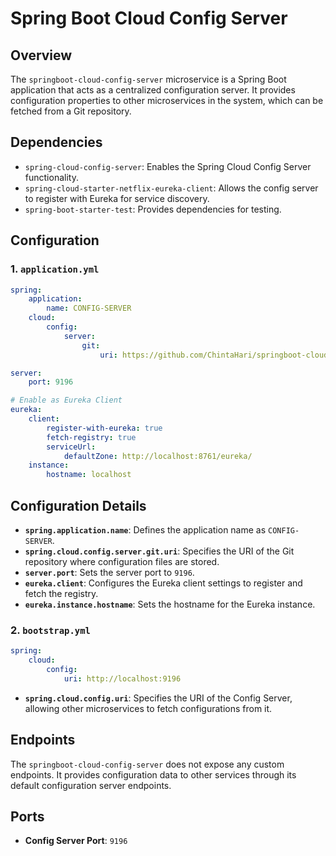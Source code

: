 # Spring Boot Cloud Config Server

## Overview

The `springboot-cloud-config-server` microservice is a Spring Boot application that acts as a centralized configuration server. It provides configuration properties to other microservices in the system, which can be fetched from a Git repository.

## Dependencies

- `spring-cloud-config-server`: Enables the Spring Cloud Config Server functionality.
- `spring-cloud-starter-netflix-eureka-client`: Allows the config server to register with Eureka for service discovery.
- `spring-boot-starter-test`: Provides dependencies for testing.

## Configuration

### 1. `application.yml`

```yaml
spring:
    application:
        name: CONFIG-SERVER
    cloud:
        config:
            server:
                git:
                    uri: https://github.com/ChintaHari/springboot-cloud-config-server

server:
    port: 9196

# Enable as Eureka Client
eureka:
    client:
        register-with-eureka: true
        fetch-registry: true
        serviceUrl:
            defaultZone: http://localhost:8761/eureka/
    instance:
        hostname: localhost
```

## Configuration Details

- **`spring.application.name`**: Defines the application name as `CONFIG-SERVER`.
- **`spring.cloud.config.server.git.uri`**: Specifies the URI of the Git repository where configuration files are stored.
- **`server.port`**: Sets the server port to `9196`.
- **`eureka.client`**: Configures the Eureka client settings to register and fetch the registry.
- **`eureka.instance.hostname`**: Sets the hostname for the Eureka instance.

### 2. `bootstrap.yml`

```yaml
spring:
    cloud:
        config:
            uri: http://localhost:9196
```

- **`spring.cloud.config.uri`**: Specifies the URI of the Config Server, allowing other microservices to fetch configurations from it.

## Endpoints

The `springboot-cloud-config-server` does not expose any custom endpoints. It provides configuration data to other services through its default configuration server endpoints.

## Ports

- **Config Server Port**: `9196`


